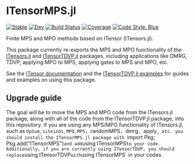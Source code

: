 # ITensorMPS.jl

[![Stable](https://img.shields.io/badge/docs-stable-blue.svg)](https://itensor.github.io/ITensorMPS.jl/stable/)
[![Dev](https://img.shields.io/badge/docs-dev-blue.svg)](https://itensor.github.io/ITensorMPS.jl/dev/)
[![Build Status](https://github.com/ITensor/ITensorMPS.jl/actions/workflows/CI.yml/badge.svg?branch=main)](https://github.com/ITensor/ITensorMPS.jl/actions/workflows/CI.yml?query=branch%3Amain)
[![Coverage](https://codecov.io/gh/ITensor/ITensorMPS.jl/branch/main/graph/badge.svg)](https://codecov.io/gh/ITensor/ITensorMPS.jl)
[![Code Style: Blue](https://img.shields.io/badge/code%20style-blue-4495d1.svg)](https://github.com/invenia/BlueStyle)

Finite MPS and MPO methods based on ITensor (ITensors.jl).

This package currently re-exports the MPS and MPO functionality of the [ITensors.jl](https://github.com/ITensor/ITensors.jl) and [ITensorTDVP.jl](https://github.com/ITensor/ITensorTDVP.jl) packages, including applications like DMRG, TDVP, applying MPO to MPS, applying gates to MPS and MPO, etc.

See the [ITensor documentation](https://itensor.github.io/ITensors.jl/dev) and the [ITensorTDVP.jl examples](https://github.com/ITensor/ITensorTDVP.jl/tree/main/examples) for guides and examples on using this package.

## Upgrade guide

The goal will be to move the MPS and MPO code from the ITensors.jl package, along with all of the code from the ITensorTDVP.jl package, into this repository. If you are using any MPS/MPO functionality of ITensors.jl, such as `OpSum`, `siteinds`, `MPO`, `MPS, `randomMPS`, `dmrg`, `apply`, etc. you should install the ITensorMPS.jl package with `import Pkg; Pkg.add("ITensorMPS")` and add `using ITensorMPS` to your code. Additionally, if you are currently using ITensorTDVP, you should replace `using ITensorTDVP` with `using ITensorMPS` in your codes.
